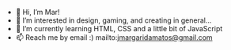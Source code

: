 - 👋 Hi, I’m Mar!
- 👀 I’m interested in design, gaming, and creating in general...
- 🌱 I’m currently learning HTML, CSS and a little bit of JavaScript
- 📫 Reach me by email :) mailto:jmargaridamatos@gmail.com

<!---
jmargarida/jmargarida is a ✨ special ✨ repository because its `README.md` (this file) appears on your GitHub profile.
You can click the Preview link to take a look at your changes.
--->
